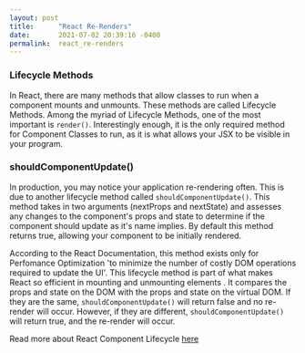 ```yaml
---
layout: post
title:      "React Re-Renders"
date:       2021-07-02 20:39:16 -0400
permalink:  react_re-renders
---
```


### Lifecycle Methods
In React, there are many methods that allow classes to run when a component mounts and unmounts. These methods are called Lifecycle Methods. Among the myriad of Lifecycle Methods, one of the most important is `render()`. Interestingly enough, it is the only required method for Component Classes to run, as it is what allows your JSX to be visible in your program. 

### shouldComponentUpdate()
In production, you may notice your application re-rendering often. This is due to another lifecycle method called `shouldComponentUpdate()`. This method takes in two arguments (nextProps and nextState) and assesses any changes to the component's props and state to determine if the component should update as it's name implies. By default this method returns true, allowing your component to be initially rendered.

According to the React Documentation, this method exists only for Perfomance Optimization 'to minimize the number of costly DOM operations required to update the UI'. This lifecycle method is part of what makes React so efficient in mounting and unmounting elements . It compares the props and state on the DOM with the props and state on the virtual DOM. If they are the same, `shouldComponentUpdate()` will return false and no re-render will occur. However, if they are different, `shouldComponentUpdate()` will return true, and the re-render will occur. 

Read more about React Component Lifecycle [here](https://reactjs.org/docs/react-component.html)
